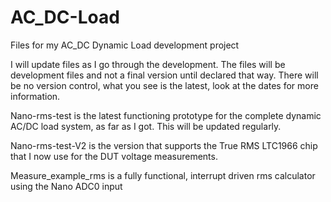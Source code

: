 # AC_DC-Load
Files for my AC_DC Dynamic Load development project

I will update files as I go through the development.
The files will be development files and not a final version until declared that way.
There will be no version control, what you see is the latest, look at the dates for more information.

Nano-rms-test is the latest functioning prototype for the complete dynamic AC/DC load system, as far as I got. This will be updated regularly.

Nano-rms-test-V2 is the version that supports the True RMS LTC1966 chip that I now use for the DUT voltage measurements.

Measure_example_rms is a fully functional, interrupt driven rms calculator using the Nano ADC0 input
